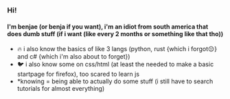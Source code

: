 ### Hi!
#### I'm benjae (or benja if you want), i'm an idiot from south america that does dumb stuff (if i want (like every 2 months or something like that tho))

- 🔥 i also know the basics of like 3 langs (python, rust {which i forgot😔} and c# {which i'm also about to forget})
- 🐦 i also know some on css/html (at least the needed to make a basic startpage for firefox), too scared to learn js
- *knowing = being able to actually do some stuff (i still have to search tutorials for almost everything)

<!--
**benjiae/benjiae** is a ✨ _special_ ✨ repository because its `README.md` (this file) appears on your GitHub profile.

Here are some ideas to get you started:

- 🔭 I’m currently working on ...
- 🌱 I’m currently learning ...
- 👯 I’m looking to collaborate on ...
- 🤔 I’m looking for help with ...
- 💬 Ask me about ...
- 📫 How to reach me: ...
- 😄 Pronouns: ...
- ⚡ Fun fact: ...
-->
